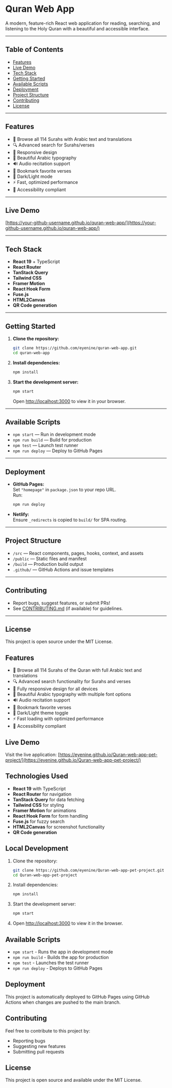 # Quran Web App

A modern, feature-rich React web application for reading, searching, and listening to the Holy Quran with a beautiful and accessible interface.

---

## Table of Contents
- [Features](#features)
- [Live Demo](#live-demo)
- [Tech Stack](#tech-stack)
- [Getting Started](#getting-started)
- [Available Scripts](#available-scripts)
- [Deployment](#deployment)
- [Project Structure](#project-structure)
- [Contributing](#contributing)
- [License](#license)

---

## Features
- 📖 Browse all 114 Surahs with Arabic text and translations
- 🔍 Advanced search for Surahs/verses
- 📱 Responsive design
- 🎨 Beautiful Arabic typography
- 🔊 Audio recitation support
- 🔖 Bookmark favorite verses
- 🌙 Dark/Light mode
- ⚡ Fast, optimized performance
- 🎯 Accessibility compliant

---

## Live Demo
[https://your-github-username.github.io/quran-web-app/](https://your-github-username.github.io/quran-web-app/)

---

## Tech Stack
- **React 19** + TypeScript
- **React Router**
- **TanStack Query**
- **Tailwind CSS**
- **Framer Motion**
- **React Hook Form**
- **Fuse.js**
- **HTML2Canvas**
- **QR Code generation**

---

## Getting Started

1. **Clone the repository:**
   ```sh
   git clone https://github.com/eyenine/quran-web-app.git
   cd quran-web-app
   ```
2. **Install dependencies:**
   ```sh
   npm install
   ```
3. **Start the development server:**
   ```sh
   npm start
   ```
   Open [http://localhost:3000](http://localhost:3000) to view it in your browser.

---

## Available Scripts
- `npm start` — Run in development mode
- `npm run build` — Build for production
- `npm test` — Launch test runner
- `npm run deploy` — Deploy to GitHub Pages

---

## Deployment
- **GitHub Pages:**  
  Set `"homepage"` in `package.json` to your repo URL.  
  Run:
  ```sh
  npm run deploy
  ```
- **Netlify:**  
  Ensure `_redirects` is copied to `build/` for SPA routing.

---

## Project Structure
- `/src` — React components, pages, hooks, context, and assets
- `/public` — Static files and manifest
- `/build` — Production build output
- `.github/` — GitHub Actions and issue templates

---

## Contributing
- Report bugs, suggest features, or submit PRs!
- See [CONTRIBUTING.md](CONTRIBUTING.md) (if available) for guidelines.

---

## License
This project is open source under the MIT License.


## Features

- 📖 Browse all 114 Surahs of the Quran with full Arabic text and translations
- 🔍 Advanced search functionality for Surahs and verses
- 📱 Fully responsive design for all devices
- 🎨 Beautiful Arabic typography with multiple font options
- 🔊 Audio recitation support
- 🔖 Bookmark favorite verses
- 🌙 Dark/Light theme toggle
- ⚡ Fast loading with optimized performance
- 🎯 Accessibility compliant

## Live Demo

Visit the live application: [https://eyenine.github.io/Quran-web-app-pet-project/](https://eyenine.github.io/Quran-web-app-pet-project/)

## Technologies Used

- **React 19** with TypeScript
- **React Router** for navigation
- **TanStack Query** for data fetching
- **Tailwind CSS** for styling
- **Framer Motion** for animations
- **React Hook Form** for form handling
- **Fuse.js** for fuzzy search
- **HTML2Canvas** for screenshot functionality
- **QR Code generation**

## Local Development

1. Clone the repository:
   ```bash
   git clone https://github.com/eyenine/Quran-web-app-pet-project.git
   cd Quran-web-app-pet-project
   ```

2. Install dependencies:
   ```bash
   npm install
   ```

3. Start the development server:
   ```bash
   npm start
   ```

4. Open [http://localhost:3000](http://localhost:3000) to view it in the browser.

## Available Scripts

- `npm start` - Runs the app in development mode
- `npm run build` - Builds the app for production
- `npm test` - Launches the test runner
- `npm run deploy` - Deploys to GitHub Pages

## Deployment

This project is automatically deployed to GitHub Pages using GitHub Actions when changes are pushed to the main branch.

## Contributing

Feel free to contribute to this project by:
- Reporting bugs
- Suggesting new features
- Submitting pull requests

## License

This project is open source and available under the MIT License.
